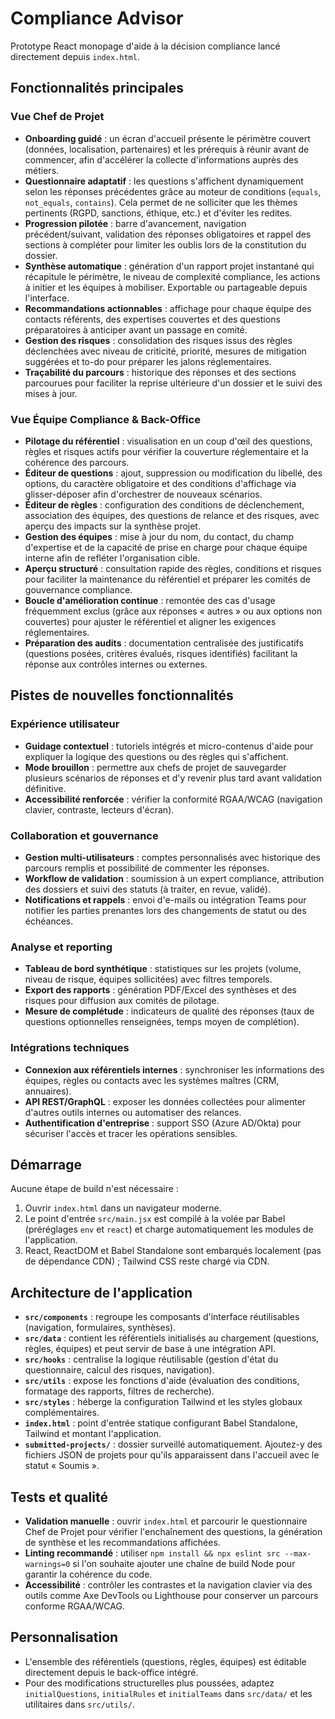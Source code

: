 # Compliance Advisor

Prototype React monopage d'aide à la décision compliance lancé directement depuis `index.html`.

## Fonctionnalités principales

### Vue Chef de Projet
- **Onboarding guidé** : un écran d'accueil présente le périmètre couvert (données, localisation, partenaires) et les prérequis à réunir avant de commencer, afin d'accélérer la collecte d'informations auprès des métiers.
- **Questionnaire adaptatif** : les questions s'affichent dynamiquement selon les réponses précédentes grâce au moteur de conditions (`equals`, `not_equals`, `contains`). Cela permet de ne solliciter que les thèmes pertinents (RGPD, sanctions, éthique, etc.) et d'éviter les redites.
- **Progression pilotée** : barre d'avancement, navigation précédent/suivant, validation des réponses obligatoires et rappel des sections à compléter pour limiter les oublis lors de la constitution du dossier.
- **Synthèse automatique** : génération d'un rapport projet instantané qui récapitule le périmètre, le niveau de complexité compliance, les actions à initier et les équipes à mobiliser. Exportable ou partageable depuis l'interface.
- **Recommandations actionnables** : affichage pour chaque équipe des contacts référents, des expertises couvertes et des questions préparatoires à anticiper avant un passage en comité.
- **Gestion des risques** : consolidation des risques issus des règles déclenchées avec niveau de criticité, priorité, mesures de mitigation suggérées et to-do pour préparer les jalons réglementaires.
- **Traçabilité du parcours** : historique des réponses et des sections parcourues pour faciliter la reprise ultérieure d'un dossier et le suivi des mises à jour.

### Vue Équipe Compliance & Back-Office
- **Pilotage du référentiel** : visualisation en un coup d'œil des questions, règles et risques actifs pour vérifier la couverture réglementaire et la cohérence des parcours.
- **Éditeur de questions** : ajout, suppression ou modification du libellé, des options, du caractère obligatoire et des conditions d'affichage via glisser-déposer afin d'orchestrer de nouveaux scénarios.
- **Éditeur de règles** : configuration des conditions de déclenchement, association des équipes, des questions de relance et des risques, avec aperçu des impacts sur la synthèse projet.
- **Gestion des équipes** : mise à jour du nom, du contact, du champ d'expertise et de la capacité de prise en charge pour chaque équipe interne afin de refléter l'organisation cible.
- **Aperçu structuré** : consultation rapide des règles, conditions et risques pour faciliter la maintenance du référentiel et préparer les comités de gouvernance compliance.
- **Boucle d'amélioration continue** : remontée des cas d'usage fréquemment exclus (grâce aux réponses « autres » ou aux options non couvertes) pour ajuster le référentiel et aligner les exigences réglementaires.
- **Préparation des audits** : documentation centralisée des justificatifs (questions posées, critères évalués, risques identifiés) facilitant la réponse aux contrôles internes ou externes.

## Pistes de nouvelles fonctionnalités

### Expérience utilisateur
- **Guidage contextuel** : tutoriels intégrés et micro-contenus d'aide pour expliquer la logique des questions ou des règles qui s'affichent.
- **Mode brouillon** : permettre aux chefs de projet de sauvegarder plusieurs scénarios de réponses et d'y revenir plus tard avant validation définitive.
- **Accessibilité renforcée** : vérifier la conformité RGAA/WCAG (navigation clavier, contraste, lecteurs d'écran).

### Collaboration et gouvernance
- **Gestion multi-utilisateurs** : comptes personnalisés avec historique des parcours remplis et possibilité de commenter les réponses.
- **Workflow de validation** : soumission à un expert compliance, attribution des dossiers et suivi des statuts (à traiter, en revue, validé).
- **Notifications et rappels** : envoi d'e-mails ou intégration Teams pour notifier les parties prenantes lors des changements de statut ou des échéances.

### Analyse et reporting
- **Tableau de bord synthétique** : statistiques sur les projets (volume, niveau de risque, équipes sollicitées) avec filtres temporels.
- **Export des rapports** : génération PDF/Excel des synthèses et des risques pour diffusion aux comités de pilotage.
- **Mesure de complétude** : indicateurs de qualité des réponses (taux de questions optionnelles renseignées, temps moyen de complétion).

### Intégrations techniques
- **Connexion aux référentiels internes** : synchroniser les informations des équipes, règles ou contacts avec les systèmes maîtres (CRM, annuaires).
- **API REST/GraphQL** : exposer les données collectées pour alimenter d'autres outils internes ou automatiser des relances.
- **Authentification d'entreprise** : support SSO (Azure AD/Okta) pour sécuriser l'accès et tracer les opérations sensibles.

## Démarrage
Aucune étape de build n'est nécessaire :
1. Ouvrir `index.html` dans un navigateur moderne.
2. Le point d'entrée `src/main.jsx` est compilé à la volée par Babel (préréglages `env` et `react`) et charge automatiquement les modules de l'application.
3. React, ReactDOM et Babel Standalone sont embarqués localement (pas de dépendance CDN) ; Tailwind CSS reste chargé via CDN.

## Architecture de l'application
- **`src/components`** : regroupe les composants d'interface réutilisables (navigation, formulaires, synthèses).
- **`src/data`** : contient les référentiels initialisés au chargement (questions, règles, équipes) et peut servir de base à une intégration API.
- **`src/hooks`** : centralise la logique réutilisable (gestion d'état du questionnaire, calcul des risques, navigation).
- **`src/utils`** : expose les fonctions d'aide (évaluation des conditions, formatage des rapports, filtres de recherche).
- **`src/styles`** : héberge la configuration Tailwind et les styles globaux complémentaires.
- **`index.html`** : point d'entrée statique configurant Babel Standalone, Tailwind et montant l'application.
- **`submitted-projects/`** : dossier surveillé automatiquement. Ajoutez-y des fichiers JSON de projets pour qu'ils apparaissent dans l'accueil avec le statut « Soumis ».

## Tests et qualité
- **Validation manuelle** : ouvrir `index.html` et parcourir le questionnaire Chef de Projet pour vérifier l'enchaînement des questions, la génération de synthèse et les recommandations affichées.
- **Linting recommandé** : utiliser `npm install && npx eslint src --max-warnings=0` si l'on souhaite ajouter une chaîne de build Node pour garantir la cohérence du code.
- **Accessibilité** : contrôler les contrastes et la navigation clavier via des outils comme Axe DevTools ou Lighthouse pour conserver un parcours conforme RGAA/WCAG.

## Personnalisation
- L'ensemble des référentiels (questions, règles, équipes) est éditable directement depuis le back-office intégré.
- Pour des modifications structurelles plus poussées, adaptez `initialQuestions`, `initialRules` et `initialTeams` dans `src/data/` et les utilitaires dans `src/utils/`.
